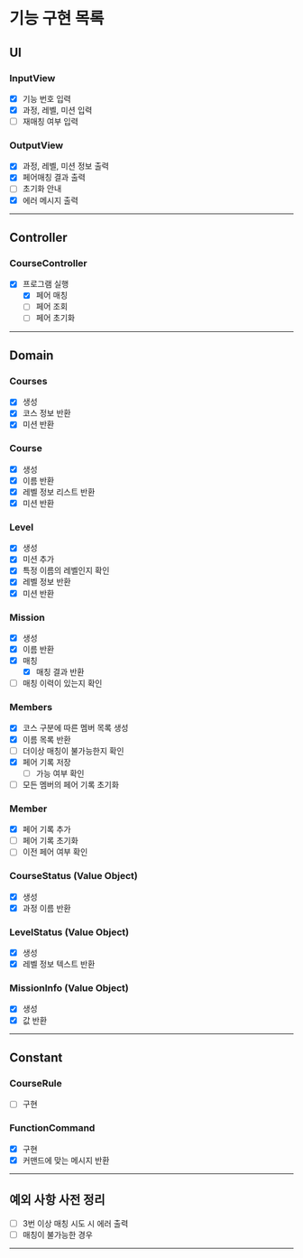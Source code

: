 # 기능 구현 목록

## UI
### InputView
- [x] 기능 번호 입력
- [x] 과정, 레벨, 미션 입력
- [ ] 재매칭 여부 입력

### OutputView
- [x] 과정, 레벨, 미션 정보 출력
- [x] 페어매칭 결과 출력
- [ ] 초기화 안내
- [x] 에러 메시지 출력
---

## Controller
### CourseController
- [x] 프로그램 실행
  - [x] 페어 매칭
  - [ ] 페어 조회
  - [ ] 페어 초기화
---

## Domain

### Courses
- [x] 생성
- [x] 코스 정보 반환
- [x] 미션 반환

### Course
- [x] 생성
- [x] 이름 반환
- [x] 레벨 정보 리스트 반환
- [x] 미션 반환

### Level
- [x] 생성
- [x] 미션 추가
- [x] 특정 이름의 레벨인지 확인
- [x] 레벨 정보 반환
- [x] 미션 반환

### Mission
- [x] 생성
- [x] 이름 반환
- [x] 매칭
  - [x] 매칭 결과 반환
- [ ] 매칭 이력이 있는지 확인

### Members
- [x] 코스 구분에 따른 멤버 목록 생성
- [x] 이름 목록 반환
- [ ] 더이상 매칭이 불가능한지 확인
- [x] 페어 기록 저장
  - [ ] 가능 여부 확인
- [ ] 모든 멤버의 페어 기록 초기화

### Member
- [x] 페어 기록 추가
- [ ] 페어 기록 초기화
- [ ] 이전 페어 여부 확인

### CourseStatus (Value Object)
- [x] 생성
- [x] 과정 이름 반환

### LevelStatus (Value Object)
- [x] 생성
- [x] 레벨 정보 텍스트 반환

### MissionInfo (Value Object)
- [x] 생성
- [x] 값 반환
---

## Constant
### CourseRule
- [ ] 구현

### FunctionCommand 
- [x] 구현
- [x] 커맨드에 맞는 메시지 반환
---

## 예외 사항 사전 정리
- [ ] 3번 이상 매칭 시도 시 에러 출력
- [ ] 매칭이 불가능한 경우 
---